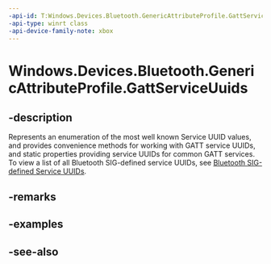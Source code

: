 ```yaml
---
-api-id: T:Windows.Devices.Bluetooth.GenericAttributeProfile.GattServiceUuids
-api-type: winrt class
-api-device-family-note: xbox
---
```


<!-- Class syntax.
public class GattServiceUuids 
-->

# Windows.Devices.Bluetooth.GenericAttributeProfile.GattServiceUuids

## -description
Represents an enumeration of the most well known Service UUID values, and provides convenience methods for working with GATT service UUIDs, and static properties providing service UUIDs for common GATT services. To view a list of all Bluetooth SIG-defined service UUIDs, see [Bluetooth SIG-defined Service UUIDs](http://go.microsoft.com/fwlink/p/?LinkId=391801).



## -remarks

## -examples

## -see-also
